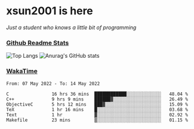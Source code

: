 # xsun2001 is here

*Just a student who knows a little bit of programming*

### [Github Readme Stats](https://github.com/anuraghazra/github-readme-stats)

![Top Langs](https://github-readme-stats.vercel.app/api/top-langs/?username=xsun2001&layout=compact&theme=radical) ![Anurag's GitHub stats](https://github-readme-stats.vercel.app/api?username=xsun2001&show_icons=true&theme=radical)

### [WakaTime](https://wakatime.com)

<!--START_SECTION:waka-->

```text
From: 07 May 2022 - To: 14 May 2022

C                16 hrs 36 mins  ████████████░░░░░░░░░░░░░   48.04 %
C++              9 hrs 9 mins    ██████▓░░░░░░░░░░░░░░░░░░   26.49 %
ObjectiveC       5 hrs 12 mins   ███▓░░░░░░░░░░░░░░░░░░░░░   15.09 %
TeX              1 hr 16 mins    █░░░░░░░░░░░░░░░░░░░░░░░░   03.68 %
Text             1 hr            ▓░░░░░░░░░░░░░░░░░░░░░░░░   02.92 %
Makefile         23 mins         ▒░░░░░░░░░░░░░░░░░░░░░░░░   01.15 %
```

<!--END_SECTION:waka-->
